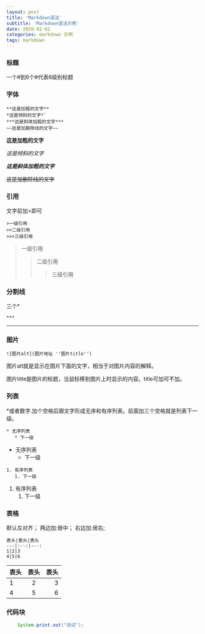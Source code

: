 ```yaml
---
layout: post
title: 'Markdown语法'
subtitle: 'Markdown语法示例'
date: 2020-02-01
categories: markdown 示例
tags: markdown
---
```


### 标题

一个#到6个#代表6级别标题

### 字体

```
**这是加粗的文字**
*这是倾斜的文字*`
***这是斜体加粗的文字***
~~这是加删除线的文字~~
```
**这是加粗的文字**

*这是倾斜的文字*

***这是斜体加粗的文字***

~~这是加删除线的文字~~

### 引用

文字前加>即可

```
>一级引用
>>二级引用
>>>三级引用
```

>一级引用
>>二级引用
>>>三级引用

### 分割线

三个*

```
***
```
***

### 图片

```
![图片alt](图片地址 ''图片title'')
```
图片alt就是显示在图片下面的文字，相当于对图片内容的解释。

图片title是图片的标题，当鼠标移到图片上时显示的内容。title可加可不加。

### 列表

*或者数字.加个空格后跟文字形成无序和有序列表。前面加三个空格就是列表下一级。

```
* 无序列表
   * 下一级
```
* 无序列表
   * 下一级

```
1. 有序列表
   1. 下一级
```
1. 有序列表
   1. 下一级

### 表格

默认左对齐；
两边加:居中；
右边加:居右;

```
表头|表头|表头
---|:--:|---:
1|2|3
4|5|6
```

表头|表头|表头
---|:--:|---:
1|2|3
4|5|6

### 代码块

```java
    System.print.out("测试");
```
